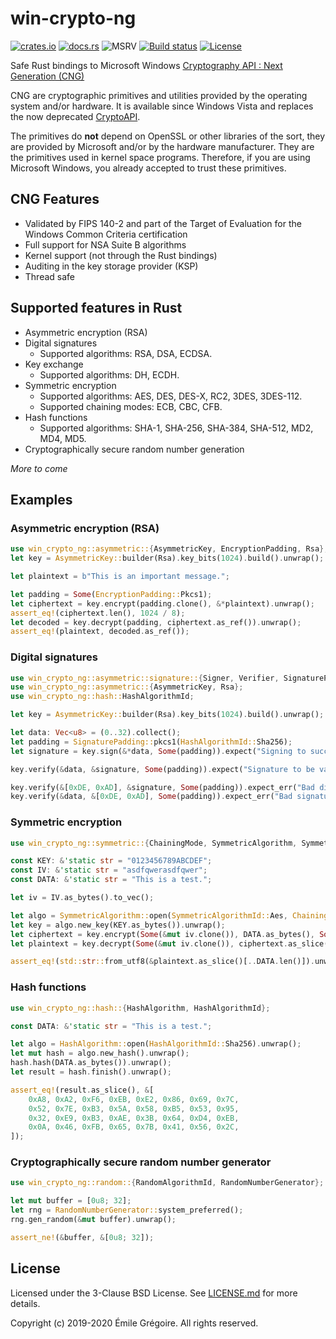 # win-crypto-ng

[![crates.io](https://img.shields.io/crates/v/win-crypto-ng.svg)](https://crates.io/crates/win-crypto-ng)
[![docs.rs](https://docs.rs/win-crypto-ng/badge.svg)](https://docs.rs/crate/win-crypto-ng)
![MSRV](https://img.shields.io/badge/rustc-1.37+-blue.svg)
[![Build status](https://github.com/emgre/win-crypto-ng/workflows/CI/badge.svg)](https://github.com/emgre/win-crypto-ng/actions)
[![License](https://img.shields.io/github/license/emgre/win-crypto-ng)](https://github.com/emgre/win-crypto-ng/blob/master/LICENSE.md)

Safe Rust bindings to Microsoft Windows
[Cryptography API : Next Generation (CNG)](https://docs.microsoft.com/en-us/windows/win32/seccng/cng-portal)

CNG are cryptographic primitives and utilities provided by the operating system and/or hardware. It is available since
Windows Vista and replaces the now deprecated
[CryptoAPI](https://docs.microsoft.com/fr-fr/windows/win32/seccrypto/cryptography-portal).

The primitives do **not** depend on OpenSSL or other libraries of the sort, they are provided by Microsoft and/or by
the hardware manufacturer. They are the primitives used in kernel space programs. Therefore, if you are using Microsoft
Windows, you already accepted to trust these primitives.

## CNG Features

- Validated by FIPS 140-2 and part of the Target of Evaluation for the Windows Common Criteria certification
- Full support for NSA Suite B algorithms
- Kernel support (not through the Rust bindings)
- Auditing in the key storage provider (KSP)
- Thread safe

## Supported features in Rust
- Asymmetric encryption (RSA)
- Digital signatures
  - Supported algorithms: RSA, DSA, ECDSA.
- Key exchange
  - Supported algorithms: DH, ECDH.
- Symmetric encryption
  - Supported algorithms: AES, DES, DES-X, RC2, 3DES, 3DES-112.
  - Supported chaining modes: ECB, CBC, CFB.
- Hash functions
  - Supported algorithms: SHA-1, SHA-256, SHA-384, SHA-512, MD2, MD4, MD5.
- Cryptographically secure random number generation

*More to come*

## Examples

### Asymmetric encryption (RSA)

```rust
use win_crypto_ng::asymmetric::{AsymmetricKey, EncryptionPadding, Rsa};
let key = AsymmetricKey::builder(Rsa).key_bits(1024).build().unwrap();

let plaintext = b"This is an important message.";

let padding = Some(EncryptionPadding::Pkcs1);
let ciphertext = key.encrypt(padding.clone(), &*plaintext).unwrap();
assert_eq!(ciphertext.len(), 1024 / 8);
let decoded = key.decrypt(padding, ciphertext.as_ref()).unwrap();
assert_eq!(plaintext, decoded.as_ref());
```

### Digital signatures
```rust
use win_crypto_ng::asymmetric::signature::{Signer, Verifier, SignaturePadding};
use win_crypto_ng::asymmetric::{AsymmetricKey, Rsa};
use win_crypto_ng::hash::HashAlgorithmId;

let key = AsymmetricKey::builder(Rsa).key_bits(1024).build().unwrap();

let data: Vec<u8> = (0..32).collect();
let padding = SignaturePadding::pkcs1(HashAlgorithmId::Sha256);
let signature = key.sign(&*data, Some(padding)).expect("Signing to succeed");

key.verify(&data, &signature, Some(padding)).expect("Signature to be valid");

key.verify(&[0xDE, 0xAD], &signature, Some(padding)).expect_err("Bad digest");
key.verify(&data, &[0xDE, 0xAD], Some(padding)).expect_err("Bad signature");
```

### Symmetric encryption

```rust
use win_crypto_ng::symmetric::{ChainingMode, SymmetricAlgorithm, SymmetricAlgorithmId, Padding};

const KEY: &'static str = "0123456789ABCDEF";
const IV: &'static str = "asdfqwerasdfqwer";
const DATA: &'static str = "This is a test.";

let iv = IV.as_bytes().to_vec();

let algo = SymmetricAlgorithm::open(SymmetricAlgorithmId::Aes, ChainingMode::Cbc).unwrap();
let key = algo.new_key(KEY.as_bytes()).unwrap();
let ciphertext = key.encrypt(Some(&mut iv.clone()), DATA.as_bytes(), Some(Padding::Block)).unwrap();
let plaintext = key.decrypt(Some(&mut iv.clone()), ciphertext.as_slice(), Some(Padding::Block)).unwrap();

assert_eq!(std::str::from_utf8(&plaintext.as_slice()[..DATA.len()]).unwrap(), DATA);
```

### Hash functions

```rust
use win_crypto_ng::hash::{HashAlgorithm, HashAlgorithmId};

const DATA: &'static str = "This is a test.";

let algo = HashAlgorithm::open(HashAlgorithmId::Sha256).unwrap();
let mut hash = algo.new_hash().unwrap();
hash.hash(DATA.as_bytes()).unwrap();
let result = hash.finish().unwrap();

assert_eq!(result.as_slice(), &[
    0xA8, 0xA2, 0xF6, 0xEB, 0xE2, 0x86, 0x69, 0x7C,
    0x52, 0x7E, 0xB3, 0x5A, 0x58, 0xB5, 0x53, 0x95,
    0x32, 0xE9, 0xB3, 0xAE, 0x3B, 0x64, 0xD4, 0xEB,
    0x0A, 0x46, 0xFB, 0x65, 0x7B, 0x41, 0x56, 0x2C,
]);
```

### Cryptographically secure random number generator

```rust
use win_crypto_ng::random::{RandomAlgorithmId, RandomNumberGenerator};

let mut buffer = [0u8; 32];
let rng = RandomNumberGenerator::system_preferred();
rng.gen_random(&mut buffer).unwrap();

assert_ne!(&buffer, &[0u8; 32]);
```

## License

Licensed under the 3-Clause BSD License. See [LICENSE.md](LICENSE.md) for more details.

Copyright (c) 2019-2020 Émile Grégoire. All rights reserved.
